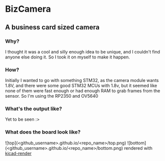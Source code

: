 # BizCamera 
## A business card sized camera

### Why?
I thought it was a cool and silly enough idea to be unique, and I couldn't find anyone else doing it. So I took it on myself to make it happen.

### How?
Initially I wanted to go with something STM32, as the camera module wants 1.8V, and there were some good STM32 MCUs with 1.8v, but it seemed like none of them were fast enough or had enough RAM to grab frames from the sensor. 
So I'm using the RP2350 and OV5640

### What's the output like?
Yet to be seen :>

### What does the board look like?
![top](<github_username>.github.io/<repo_name>/top.png)
![bottom](<github_username>.github.io/<repo_name>/bottom.png)
rendered with [kicad-render](https://github.com/linalinn/kicad-render)


